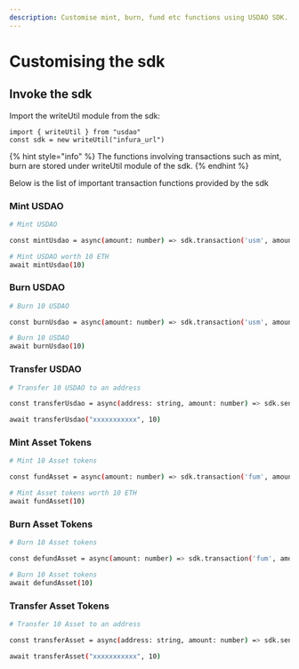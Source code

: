 ```yaml
---
description: Customise mint, burn, fund etc functions using USDAO SDK.
---
```


# Customising the sdk

## Invoke the sdk

Import the writeUtil module from the sdk:

```
import { writeUtil } from "usdao"
const sdk = new writeUtil("infura_url")
```

{% hint style="info" %}
The functions involving transactions such as mint, burn are stored under writeUtil module of the sdk.
{% endhint %}

Below is the list of important transaction functions provided by the sdk

### Mint USDAO

```bash
# Mint USDAO

const mintUsdao = async(amount: number) => sdk.transaction('usm', amount, 'buy')

# Mint USDAO worth 10 ETH
await mintUsdao(10)
```

### Burn USDAO

```bash
# Burn 10 USDAO

const burnUsdao = async(amount: number) => sdk.transaction('usm', amount, 'sell')

# Burn 10 USDAO
await burnUsdao(10)
```

### Transfer USDAO

```bash
# Transfer 10 USDAO to an address

const transferUsdao = async(address: string, amount: number) => sdk.sendToAddress('usm', address, amount)

await transferUsdao("xxxxxxxxxxx", 10)
```

### Mint Asset Tokens

```bash
# Mint 10 Asset tokens

const fundAsset = async(amount: number) => sdk.transaction('fum', amount, 'buy')

# Mint Asset tokens worth 10 ETH
await fundAsset(10)
```

### Burn Asset Tokens

```bash
# Burn 10 Asset tokens

const defundAsset = async(amount: number) => sdk.transaction('fum', amount, 'sell')

# Burn 10 Asset tokens
await defundAsset(10)
```

### Transfer Asset Tokens

```bash
# Transfer 10 Asset to an address

const transferAsset = async(address: string, amount: number) => sdk.sendToAddress('fum', address, amount)

await transferAsset("xxxxxxxxxxx", 10)
```
